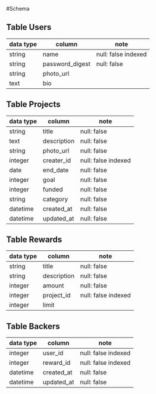 #Schema

## Table Users
data type  | column          |note
-----------|-----------------|---------------
  string   |name            |null: false indexed
  string   |password_digest |null: false
  string   |photo_url
  text     |bio

## Table Projects
 data type |  column     | note
-----------|-------------|-------------------
  string   |title       |null: false
  text     |description |null: false
  string   |photo_url   |null: false
  integer  |creater_id  |null: false indexed
  date     |end_date    |null: false
  integer  |goal        |null: false
  integer  |funded      |null: false
  string   |category    |null: false
  datetime |created_at  |null: false
  datetime |updated_at  |null: false


## Table Rewards
 data type |  column     | note
-----------|-------------|-------------------
  string   |title       |null: false
  string   |description |null: false
  integer  |amount      |null: false
  integer  |project_id  |null: false indexed
  integer  |limit

## Table Backers
 data type |  column    |  note
-----------|------------|--------------------
  integer  |user_id    |null: false indexed
  integer  |reward_id  |null: false indexed
  datetime |created_at |null: false
  datetime |updated_at |null: false
